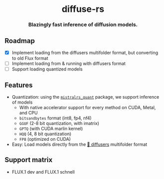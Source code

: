 <a name="top"></a>
<h1 align="center">
  diffuse-rs
</h1>

<h3 align="center">
Blazingly fast inference of diffusion models.
</h3>

## Roadmap
- [x] Implement loading from the diffusers multifolder format, but converting to old Flux format
- [ ] Implement loading from & running with diffusers format
- [ ] Support loading quantized models

## Features
- Quantization: using the [`mistralrs_quant`](https://github.com/EricLBuehler/mistral.rs/tree/master/mistralrs-quant) package, we support inference of models
  - With native accelerator support for every method on CUDA, Metal, and CPU
  - `bitsandbytes` format (int8, fp4, nf4)
  - `GGUF` (2-8 bit quantization, with imatrix)
  - `GPTQ` (with CUDA marlin kernel)
  - `HQQ` (4, 8 bit quantization)
  - `FP8` (optimized on CUDA)
- Easy: Load models directly from the [🤗 diffusers](https://github.com/huggingface/diffusers) multifolder format

## Support matrix
- FLUX.1 dev and FLUX.1 schnell